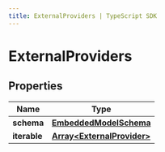 ```yaml
---
title: ExternalProviders | TypeScript SDK
---
```



# ExternalProviders


## Properties

Name | Type
------------ | -------------
**schema** | [**EmbeddedModelSchema**](EmbeddedModelSchema)
**iterable** | [**Array&lt;ExternalProvider&gt;**](ExternalProvider)


